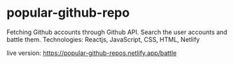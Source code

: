 # popular-github-repo

Fetching Github accounts through Github API. Search the user accounts and battle them.
Technologies: Reactjs, JavaScript, CSS, HTML, Netlify

live version: https://popular-github-repos.netlify.app/battle
